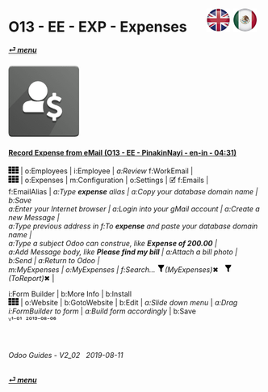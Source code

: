 # O13 - EE - EXP - Expenses &nbsp;&nbsp;&nbsp;&nbsp; [![en-uk](/doc/img/flg/en-uk-flg-btn-sml.png)](/en-uk/o13/ee/exp/en-uk-o13-ee-exp-guides.md) [ ![es-mx](/doc/img/flg/es-mx-flg-btn-sml.png)](/es-mx/o13/ee/exp/es-mx-o13-ee-exp-guides.md)
#### [_&#x23CE; menu_](/en-uk/o13/ee/en-uk-o13-ee-guides-menu.md "Back to EE menu")  
### ![exp](/doc/img/hr_expense.png)
[ⱽ¹²³⁴⁵⁶⁷⁸⁹⁰⁻]: # (ⱽ¹²³⁴⁵⁶⁷⁸⁹⁰⁻)

#### [Record Expense from eMail (O13 - EE - PinakinNayi - en-in - 04:31)](https://youtube.com/embed/SyPnjitE53w?autoplay=1&start=33&end=0&rel=0)  
![apps](/doc/img/apps.png) | o:Employees | i:Employee | _a:Review_ f:WorkEmail |  
![apps](/doc/img/apps.png) | o:Expenses | m:Configuration | o:Settings | &#x1F5F9; f:Emails |  
f:EmailAlias | _a:Type **expense** _alias_ | _a:Copy your database domain name_ | b:Save  
_a:Enter your Internet browser_ | _a:Login into your gMail account_ | _a:Create a new Message_ |  
_a:Type previous address in_ f:To _**expense** and paste your database domain name_ |  
_a:Type a subject Odoo can construe, like **Expense of 200.00** |  
_a:Add Message body, like **Please find my bill**_ | _a:Attach a bill photo_ | b:Send | _a:Return to Odoo_ |  
m:MyExpenses | o:MyExpenses | f:Search... ![filter](/doc/img/filter.png)_(MyExpenses)_&#x2716; &nbsp; ![filter](/doc/img/filter.png)_(ToReport)_&#x2716; |  


i:Form Builder | b:More Info | b:Install  
![apps](/doc/img/apps.png) | o:Website | b:GotoWebsite | b:Edit | _a:Slide down menu_ | _a:Drag i:FormBuilder to form_ | _a:Build form accordingly_ | b:Save  
    ⱽ¹⁻⁰¹ &nbsp;²⁰¹⁹⁻⁰⁸⁻⁰⁶

<br>

###### Odoo Guides - V2_02 &nbsp; 2019-08-11  
**[_&#x23CE; menu_](/en-uk/o13/ee/en-uk-o13-ee-guides-menu.md)**  
